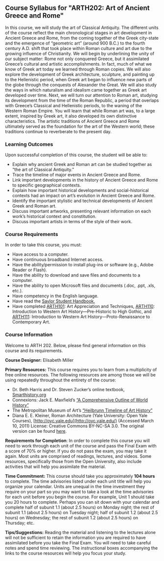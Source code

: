 Course Syllabus for "ARTH202: Art of Ancient Greece and Rome"
-------------------------------------------------------------

In this course, we will study the art of Classical Antiquity. The
different units of the course reflect the main chronological stages in
art development in Ancient Greece and Rome, from the coming together of
the Greek city-state and the emergence of “geometric art” (around 900
B.C.) to the fourth century A.D. shift that took place within Roman
culture and art due to the growing influence of Christianity. We will
begin by underlining the unity of our subject matter: Rome not only
conquered Greece, but it assimilated Greece’s cultural and artistic
accomplishments. In fact, much of what we know of Greek art today we
learned through Roman copies. We will also explore the development of
Greek architecture, sculpture, and painting up to the Hellenistic
period, when Greek art began to influence new parts of the globe through
the conquests of Alexander the Great. We will also study the ways in
which naturalism and idealism came together as Greek art developed over
time. Next, we will turn our attention to Roman art, studying its
development from the time of the Roman Republic, a period that overlaps
with Greece’s Classical and Hellenistic periods, to the waning of the
Western Roman Empire. You will learn that while Roman art was, to a
large extent, inspired by Greek art, it also developed its own
distinctive characteristics. The artistic traditions of Ancient Greece
and Rome ultimately served as the foundation for the art of the Western
world; these traditions continue to reverberate to the present day.

### Learning Outcomes

Upon successful completion of this course, the student will be able
to:  
   

-   Explain why ancient Greek and Roman art can be studied together as
    “the art of Classical Antiquity.”
-   Trace the timeline of major events in Ancient Greece and Rome.
-   Link important developments in the history of Ancient Greece and
    Rome to specific geographical contexts.
-   Explain how important historical developments and social-historical
    contexts had an impact on art’s evolution in Ancient Greece and
    Rome.
-   Identify the important stylistic and technical developments of
    Ancient Greek and Roman art.
-   Discuss important artworks, presenting relevant information on each
    work’s historical context and constitution.
-   Discuss important artists in terms of the style of their work.

### Course Requirements

In order to take this course, you must:  
   
-  Have access to a computer.  
-  Have continuous broadband Internet access.  
-  Have the ability/permission to install plug-ins or software (e.g.,
Adobe Reader or Flash).  
-  Have the ability to download and save files and documents to a
computer.
-  Have the ability to open Microsoft files and documents (.doc, .ppt,
.xls, etc.).
-  Have competency in the English language.
-  Have read the [Saylor Student
Handbook.](http://www.saylor.org/site/wp-content/uploads/2012/05/Saylor-StudentHandbook.pdf)
-  Have completed [ARTH101](http://www.saylor.org/courses/arth101/): Art
Appreciation and Techniques, [ARTH110](http://www.saylor.org/arth110):
Introduction to Western Art History—Pre-Historic to High Gothic, and
[ARTH111](http://www.saylor.org/courses/arth111/): Introduction to
Western Art History—Proto-Renaissance to Contemporary Art.

### Course Information

Welcome to ARTH 202. Below, please find general information on this
course and its requirements.

**Course Designer:** Elisabeth Miller

**Primary Resources:** This course requires you to learn from a
multiplicity of free online resources. The following resources are among
those we will be using repeatedly throughout the entirety of the course:

-   Dr. Beth Harris and Dr. Steven Zucker’s online textbook,
    [Smarthistory.org](http://smarthistory.org/)
-   Connexions: Jack E. Maxfield’s [“A Comprehensive Outline of World
    History”](http://cnx.org/content/col10595/latest/)
-   The Metropolitan Museum of Art’s [“Heilbrunn Timeline of Art
    History”](http://www.metmuseum.org/toah/hd/itar/hd_itar.htm)
-   Diana E. E. Kleiner, Roman Architecture (Yale University: Open Yale
    Courses), [http://oyc.yale.edu](http://oyc.yale.edu/) (Accessed
    March 10, 2011) License: Creative Commons BY-NC-SA 3.0. The original
    version can be found
    [here](http://oyc.yale.edu/history-of-art/roman-architecture/).

**Requirements for Completion**: In order to complete this course you
will need to work through each unit of the course and pass the Final
Exam with a score of 70% or higher. If you do not pass the exam, you may
take it again. Most units are comprised of readings, lectures, and
videos. Some resources, specifically those from the Open University,
also include activities that will help you assimilate the material.

**Time Commitment:** This course should take you approximately **104
hours** to complete. The time advisories listed under each unit title
will help you organize your calendar. Units are unequal in the time
investment they require on your part so you may want to take a look at
the time advisories for each unit before you begin the course. For
example, Unit 1 should take you 20 hours to complete. Perhaps you can
sit down with your calendar and complete half of subunit 1.1 (about 2.5
hours) on Monday night; the rest of subunit 1.1 (about 2.5 hours) on
Tuesday night; half of subunit 1.2 (about 2.5 hours) on Wednesday; the
rest of subunit 1.2 (about 2.5 hours) on Thursday; etc.

**Tips/Suggestions:** Reading the material and listening to the lectures
alone will not be sufficient to retain the information you are required
to have assimilated before you take the Final Exam. You will need to
take careful notes and spend time reviewing. The instructional boxes
accompanying the links to the course resources will help you focus your
study.
